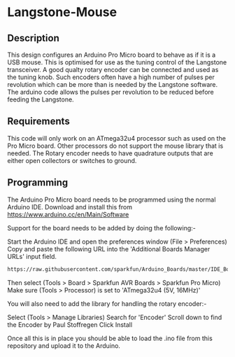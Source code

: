 # Langstone-Mouse
## Description

This design configures an Arduino Pro Micro board to behave as if it is a USB mouse. This is optimised for use as the tuning control of the Langstone transceiver. 
A good qualty rotary encoder can be connected and used as the tuning knob. Such encoders often have a high number of pulses per revolution which can be more than is needed by the Langstone software. The arduino code allows the pulses per revolution to be reduced before feeding the Langstone. 

## Requirements

This code will only work on an ATmega32u4 processor such as used on the Pro Micro board. Other processors do not support the mouse library that is needed.
The Rotary encoder needs to have quadrature outputs that are either open collectors or switches to ground. 

## Programming

The Arduino Pro Micro board needs to be programmed using the normal Arduino IDE. Download and install this from https://www.arduino.cc/en/Main/Software

Support for the board needs to be added by doing the following:-

Start the Arduino IDE and open the preferences window (File > Preferences)
Copy and paste the following URL into the 'Additional Boards Manager URLs' input field.

```sh
https://raw.githubusercontent.com/sparkfun/Arduino_Boards/master/IDE_Board_Manager/package_sparkfun_index.json
```
Then select (Tools > Board > Sparkfun AVR Boards > Sparkfun Pro Micro)
Make sure (Tools > Processor) is set to 'ATmega32u4 (5V, 16MHz)'

You will also need to add the library for handling the rotary encoder:-

Select (Tools > Manage Libraries)
Search for 'Encoder'
Scroll down to find the Encoder by Paul Stoffregen
Click Install

Once all this is in place you should be able to load the .ino file from this repository and upload it to the Arduino. 







